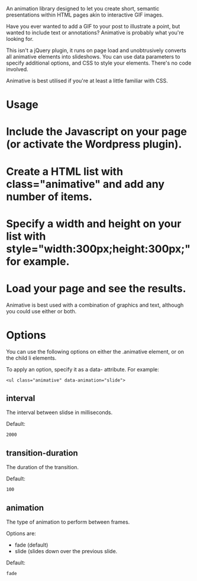 An animation library designed to let you create short, semantic
presentations within HTML pages akin to interactive GIF images.

Have you ever wanted to add a GIF to your post to illustrate a point,
but wanted to include text or annotations? Animative is probably what
you're looking for.

This isn't a jQuery plugin, it runs on page load and unobtrusively
converts all animative elements into slideshows. You can use data
parameters to specify additional options, and CSS to style your
elements. There's no code involved.

Animative is best utilised if you're at least a little familiar with
CSS.

Usage
=====
# Include the Javascript on your page (or activate the Wordpress plugin).
# Create a HTML list with class="animative" and add any number of items.
# Specify a width and height on your list with style="width:300px;height:300px;" for example.
# Load your page and see the results.

Animative is best used with a combination of graphics and text, although
you could use either or both.

Options
=======
You can use the following options on either the .animative element, or
on the child li elements.

To apply an option, specify it as a data- attribute. For example:

    <ul class="animative" data-animation="slide">

interval
--------
The interval between slidse in milliseconds.

Default:

    2000

transition-duration
-------------------
The duration of the transition.

Default:

    100

animation
---------
The type of animation to perform between frames.

Options are:
* fade (default)
* slide (slides down over the previous slide.

Default:

    fade
